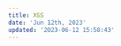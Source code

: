 ```yaml
---
title: XSS
date: 'Jun 12th, 2023'
updated: '2023-06-12 15:58:43'
---
```


<script>alert('Hacked')</script>
